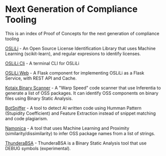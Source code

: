 # Next Generation of Compliance Tooling

This is an index of Proof of Concepts for the next generation of compliance tooling

[OSLiLi](https://github.com/oscarvalenzuelab/oslili) - An Open Source License Identification Library that uses Machine Learning (scikit-learn), and regular expresions to identify licenses.

[OSLiLi Cli](https://github.com/oscarvalenzuelab/OSLiLi-cli) [](https://github.com/oscarvalenzuelab/oslili-flask) \- A terminal CLI for OSLiLi

[OSLiLi Web](https://github.com/oscarvalenzuelab/OSLiLi-Flask) [](https://github.com/oscarvalenzuelab/oslili-flask) \- A Flask component for implementing OSLiLi as a Flask Service, with REST API and Cache.

[Kotaix Binary Scanner](https://github.com/oscarvalenzuelab/kotaix) - A "Warp Speed" code scanner that use Inferentia to generate a list of OSS packages. It can identify OSS components on binary files using Binary Static Analysis.

[BotSniffer](https://github.com/oscarvalenzuelab/botsniffer) - A tool to detect AI written code using Humman Pattern (Stupidity Coefficient) and Feature Extraction instead of snippet matching and code plagiarism.

[Namonica](https://github.com/oscarvalenzuelab/namonica) - A tool that uses Machine Learning and Proximity (similarity/dissimilarity) to infer OSS package names from a list of strings.

[ThunderaBSA](https://github.com/Xpertians/ThunderaBSA) - ThunderaBSA is a Binary Static Analysis tool that use DEBUG symbols (experimental).
